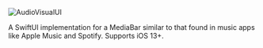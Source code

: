 ![AudioVisualUI](https://user-images.githubusercontent.com/59975039/153774647-0a1bb07b-33a1-446a-a6de-746633bfb751.svg)

A SwiftUI implementation for a MediaBar similar to that found in music apps like Apple Music and Spotify. Supports iOS 13+. 
